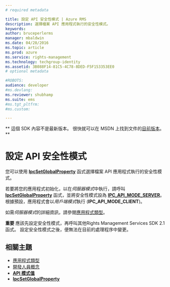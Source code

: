 ```yaml
---
# required metadata

title: 設定 API 安全性模式 | Azure RMS
description: 選擇檔案 API 應用程式執行的安全性模式。
keywords:
author: bruceperlerms
manager: mbaldwin
ms.date: 04/28/2016
ms.topic: article
ms.prod: azure
ms.service: rights-management
ms.technology: techgroup-identity
ms.assetid: 3B088F14-81C5-4C78-8DED-F5F153353EE0
# optional metadata

#ROBOTS:
audience: developer
#ms.devlang:
ms.reviewer: shubhamp
ms.suite: ems
#ms.tgt_pltfrm:
#ms.custom:

---
```

** 這個 SDK 內容不是最新版本。 很快就可以在 MSDN 上找到文件的[目前版本](https://msdn.microsoft.com/library/windows/desktop/hh535290(v=vs.85).aspx)。 **
# 設定 API 安全性模式

您可以使用 [**IpcSetGlobalProperty**](/rights-management/sdk/2.1/api/win/functions#msipc_ipcsetglobalproperty) 函式選擇檔案 API 應用程式執行的安全性模式。

若要將您的應用程式初始化，以在*伺服器模式*中執行，請呼叫 [**IpcSetGlobalProperty**](/rights-management/sdk/2.1/api/win/functions#msipc_ipcsetglobalproperty) 函式，並將安全性模式設為 [**IPC\_API\_MODE\_SERVER**](/rights-management/sdk/2.1/api/win/api%20mode%20values#msipc_api_mode_values_IPC_API_MODE_SERVER)。 根據預設，應用程式會以*用戶端模式*執行 (**IPC\_API\_MODE\_CLIENT**)。

如需*伺服器模式*的詳細資訊，請參閱[應用程式類型](application-types.md)。

**重要**  應該先設定安全性模式，再呼叫其他Rights Management Services SDK 2.1 函式。 設定安全性模式之後，便無法在目前的處理程序中變更。

 

## 相關主題

* [應用程式類型](application-types.md)
* [開發人員概念](ad-rms-concepts-nav.md)
* [**API 模式值**](/rights-management/sdk/2.1/api/win/api%20mode%20values#msipc_api_mode_values_IPC_API_MODE_SERVER)
* [**IpcSetGlobalProperty**](/rights-management/sdk/2.1/api/win/functions#msipc_ipcsetglobalproperty)
 

 





<!--HONumber=Jun16_HO1-->


